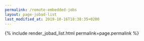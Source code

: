 ```yaml
---
permalink: /remote-embedded-jobs
layout: page-jobad-list
last_modified_at: 2019-10-16T18:38:35+0200
---
```

{% include render_jobad_list.html permalink=page.permalink %}
